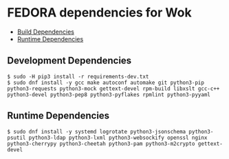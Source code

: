 FEDORA dependencies for Wok
================================

* [Build Dependencies](#development-dependencies)
* [Runtime Dependencies](#runtime-dependencies)

Development Dependencies
--------------------

    $ sudo -H pip3 install -r requirements-dev.txt
    $ sudo dnf install -y gcc make autoconf automake git python3-pip python3-requests python3-mock gettext-devel rpm-build libxslt gcc-c++ python3-devel python3-pep8 python3-pyflakes rpmlint python3-pyyaml

Runtime Dependencies
--------------------

    $ sudo dnf install -y systemd logrotate python3-jsonschema python3-psutil python3-ldap python3-lxml python3-websockify openssl nginx python3-cherrypy python3-cheetah python3-pam python3-m2crypto gettext-devel
